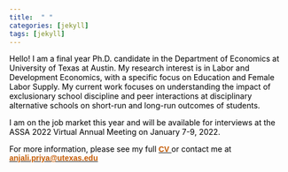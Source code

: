 ```yaml
---
title:  " "
categories: [jekyll]
tags: [jekyll]
---
```

<p><font color="#000000"> Hello! I am a final year Ph.D. candidate in the Department of Economics at University of Texas at Austin. My research interest is in Labor and Development Economics, with a specific focus on Education and Female Labor Supply. My current work focuses on understanding the impact of exclusionary school discipline and peer interactions at disciplinary alternative schools on short-run and long-run outcomes of students.

I am on the job market this year and will be available for interviews at the ASSA 2022 Virtual Annual Meeting on January 7-9, 2022.

<p style="color:#000000;">For more information, please see my full <a href="{{ site.baseurl }}/files/CV_Anjali_P_Verma copy.pdf"><target="_blank"><b><font face="Arial" color="#C35900">CV </font></b></a>or contact me at  <a href="mailto:{{ site.author.email }}" title="Email {{ site.author.email }}" target="_blank"><b><font face="Arial" color="#C35900">anjali.priya@utexas.edu</font></b></a></p>
  

